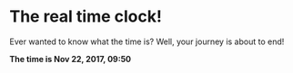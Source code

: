 # The real time clock!

Ever wanted to know what the time is? Well, your journey is about to end!

**The time is Nov 22, 2017, 09:50**